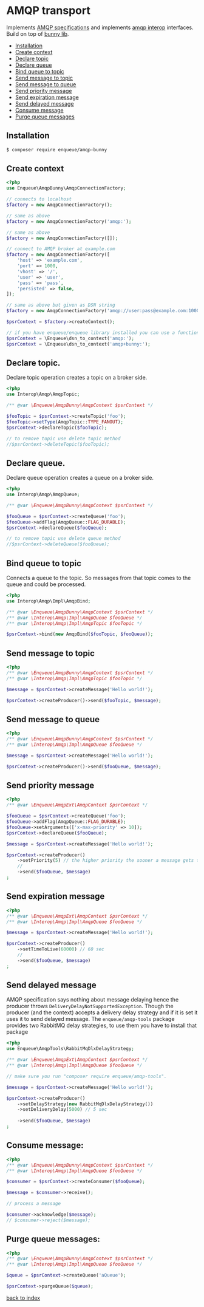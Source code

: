 # AMQP transport

Implements [AMQP specifications](https://www.rabbitmq.com/specification.html) and implements [amqp interop](https://github.com/queue-interop/amqp-interop) interfaces.
Build on top of [bunny lib](https://github.com/jakubkulhan/bunny).

* [Installation](#installation)
* [Create context](#create-context)
* [Declare topic](#declare-topic)
* [Declare queue](#decalre-queue)
* [Bind queue to topic](#bind-queue-to-topic)
* [Send message to topic](#send-message-to-topic)
* [Send message to queue](#send-message-to-queue)
* [Send priority message](#send-priority-message)
* [Send expiration message](#send-expiration-message)
* [Send delayed message](#send-delayed-message)
* [Consume message](#consume-message)
* [Purge queue messages](#purge-queue-messages)

## Installation

```bash
$ composer require enqueue/amqp-bunny
```

## Create context

```php
<?php
use Enqueue\AmqpBunny\AmqpConnectionFactory;

// connects to localhost
$factory = new AmqpConnectionFactory();

// same as above
$factory = new AmqpConnectionFactory('amqp:');

// same as above
$factory = new AmqpConnectionFactory([]);

// connect to AMQP broker at example.com
$factory = new AmqpConnectionFactory([
    'host' => 'example.com',
    'port' => 1000,
    'vhost' => '/',
    'user' => 'user',
    'pass' => 'pass',
    'persisted' => false,
]);

// same as above but given as DSN string
$factory = new AmqpConnectionFactory('amqp://user:pass@example.com:10000/%2f');

$psrContext = $factory->createContext();

// if you have enqueue/enqueue library installed you can use a function from there to create the context
$psrContext = \Enqueue\dsn_to_context('amqp:');
$psrContext = \Enqueue\dsn_to_context('amqp+bunny:');
```

## Declare topic.

Declare topic operation creates a topic on a broker side. 
 
```php
<?php
use Interop\Amqp\AmqpTopic;

/** @var \Enqueue\AmqpBunny\AmqpContext $psrContext */

$fooTopic = $psrContext->createTopic('foo');
$fooTopic->setType(AmqpTopic::TYPE_FANOUT);
$psrContext->declareTopic($fooTopic);

// to remove topic use delete topic method
//$psrContext->deleteTopic($fooTopic);
```

## Declare queue.

Declare queue operation creates a queue on a broker side. 
 
```php
<?php
use Interop\Amqp\AmqpQueue;

/** @var \Enqueue\AmqpBunny\AmqpContext $psrContext */

$fooQueue = $psrContext->createQueue('foo');
$fooQueue->addFlag(AmqpQueue::FLAG_DURABLE);
$psrContext->declareQueue($fooQueue);

// to remove topic use delete queue method
//$psrContext->deleteQueue($fooQueue);
```

## Bind queue to topic

Connects a queue to the topic. So messages from that topic comes to the queue and could be processed. 

```php
<?php
use Interop\Amqp\Impl\AmqpBind;

/** @var \Enqueue\AmqpBunny\AmqpContext $psrContext */
/** @var \Interop\Amqp\Impl\AmqpQueue $fooQueue */
/** @var \Interop\Amqp\Impl\AmqpTopic $fooTopic */

$psrContext->bind(new AmqpBind($fooTopic, $fooQueue));
```

## Send message to topic 

```php
<?php
/** @var \Enqueue\AmqpBunny\AmqpContext $psrContext */
/** @var \Interop\Amqp\Impl\AmqpTopic $fooTopic */

$message = $psrContext->createMessage('Hello world!');

$psrContext->createProducer()->send($fooTopic, $message);
```

## Send message to queue 

```php
<?php
/** @var \Enqueue\AmqpBunny\AmqpContext $psrContext */
/** @var \Interop\Amqp\Impl\AmqpQueue $fooQueue */

$message = $psrContext->createMessage('Hello world!');

$psrContext->createProducer()->send($fooQueue, $message);
```

## Send priority message

```php
<?php
/** @var \Enqueue\AmqpExt\AmqpContext $psrContext */

$fooQueue = $psrContext->createQueue('foo');
$fooQueue->addFlag(AmqpQueue::FLAG_DURABLE);
$fooQueue->setArguments(['x-max-priority' => 10]);
$psrContext->declareQueue($fooQueue);

$message = $psrContext->createMessage('Hello world!');

$psrContext->createProducer()
    ->setPriority(5) // the higher priority the sooner a message gets to a consumer
    //    
    ->send($fooQueue, $message)
;
```

## Send expiration message

```php
<?php
/** @var \Enqueue\AmqpExt\AmqpContext $psrContext */
/** @var \Interop\Amqp\Impl\AmqpQueue $fooQueue */

$message = $psrContext->createMessage('Hello world!');

$psrContext->createProducer()
    ->setTimeToLive(60000) // 60 sec
    //    
    ->send($fooQueue, $message)
;
```

## Send delayed message

AMQP specification says nothing about message delaying hence the producer throws `DeliveryDelayNotSupportedException`. 
Though the producer (and the context) accepts a delivery delay strategy and if it is set it uses it to send delayed message.
The `enqueue/amqp-tools` package provides two RabbitMQ delay strategies, to use them you have to install that package

```php
<?php
use Enqueue\AmqpTools\RabbitMqDlxDelayStrategy;

/** @var \Enqueue\AmqpExt\AmqpContext $psrContext */
/** @var \Interop\Amqp\Impl\AmqpQueue $fooQueue */

// make sure you run "composer require enqueue/amqp-tools".

$message = $psrContext->createMessage('Hello world!');

$psrContext->createProducer()
    ->setDelayStrategy(new RabbitMqDlxDelayStrategy())
    ->setDeliveryDelay(5000) // 5 sec
    
    ->send($fooQueue, $message)
;
````

## Consume message:

```php
<?php
/** @var \Enqueue\AmqpBunny\AmqpContext $psrContext */
/** @var \Interop\Amqp\Impl\AmqpQueue $fooQueue */

$consumer = $psrContext->createConsumer($fooQueue);

$message = $consumer->receive();

// process a message

$consumer->acknowledge($message);
// $consumer->reject($message);
```

## Purge queue messages:

```php
<?php
/** @var \Enqueue\AmqpBunny\AmqpContext $psrContext */
/** @var \Interop\Amqp\Impl\AmqpQueue $fooQueue */

$queue = $psrContext->createQueue('aQueue');

$psrContext->purgeQueue($queue);
```

[back to index](../index.md)